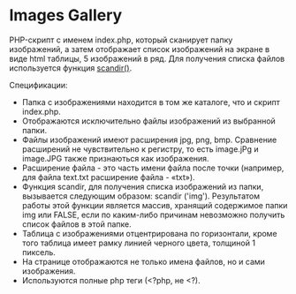 # Images Gallery

PHP-скрипт с именем index.php, который сканирует папку изображений, а затем отображает список изображений на экране в виде html таблицы, 5 изображений в ряд. Для получения списка файлов используется функция [scandir()](http://https://www.php.net/manual/en/function.scandir.php/ "PHP: scandir - Manual").

Спецификации:
* Папка с изображениями находится в том же каталоге, что и скрипт index.php.
* Отображаются исключительно файлы изображений из выбранной папки.
* Файлы изображений имеют расширения jpg, png, bmp. Сравнение расширений не чувствительно к регистру, то есть image.jPg и image.JPG также признаються как изображения.
* Расширение файла - это часть имени файла после точки (например, для файла text.txt расширение файла - «txt»).
* Функция scandir, для получения списка изображений из папки, вызывается следующим образом: scandir ('img'). Результатом работы этой функции является массив, хранящий содержимое папки img или FALSE, если по каким-либо причинам невозможно получить список файлов в этой папке.
* Таблица с изображениями отцентрирована по горизонтали, кроме того таблица имеет рамку линией черного цвета, толщиной 1 пиксель.
* На странице отображаются не только имена файлов, но и сами изображения.
* Используются полные php теги (<?php, не <?).
